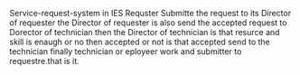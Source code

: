﻿ Service-request-system in IES 
  Requster Submitte the request to its Director of requester 
the Director of requester is also send the accepted request to Dorector of technician then the Director of technician is that resurce and skill is enaugh
 or no then accepted or not is that accepted  send to the technician finally technician or eployeer work and submitter to requestre.that is it.
